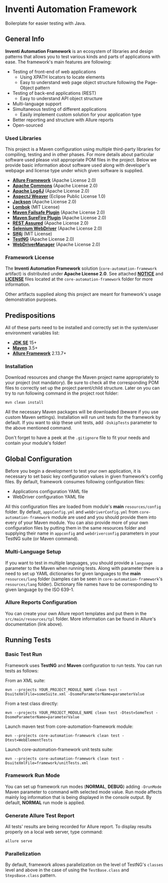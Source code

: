 # Inventi Automation Framework
Boilerplate for easier testing with Java.

## General Info
**Inventi Automation Framework** is an ecosystem of libraries and design patterns that allows you to test various kinds and parts of applications with ease. The framework's main features are following:

- Testing of front-end of web applications
  - Using XPATH locators to locate elements
  - Easy to understand web page object structure following the Page-Object pattern
- Testing of back-end applications (REST)
  - Easy to understand API object structure
- Multi-language support
- Simultaneous testing of different applications
  - Easily implement custom solution for your application type
- Better reporting and structure with Allure reports
- Open-sourced

### Used Libraries
This project is a Maven configuration using multiple third-party libraries for compiling, testing and in other phases. For more details about particular software used please visit appropriate POM files in the project. Below we provide basic information about software used along with developer's webpage and license type under which given software is supplied.

- **[Allure Framework](https://docs.qameta.io/allure)** (Apache License 2.0)
- **[Apache Commons](https://commons.apache.org)** (Apache License 2.0)
- **[Apache Log4J](https://logging.apache.org/log4j/2.x)** (Apache License 2.0)
- **[AspectJ Weaver](https://www.eclipse.org/aspectj)** (Eclipse Public License 1.0)
- **[Jackson](https://github.com/FasterXML/jackson)** (Apache License 2.0)
- **[Lombok](https://projectlombok.org)** (MIT License)
- **[Maven Failsafe Plugin](https://maven.apache.org/surefire/maven-failsafe-plugin)** (Apache License 2.0)
- **[Maven SureFire Plugin](http://maven.apache.org/surefire/maven-surefire-plugin)** (Apache License 2.0)
- **[REST Assured](https://rest-assured.io)** (Apache License 2.0)
- **[Selenium WebDriver](https://www.selenium.dev)** (Apache License 2.0)
- **[Slf4j](http://www.slf4j.org)** (MIT License)
- **[TestNG](https://testng.org/doc)** (Apache License 2.0)
- **[WebDriverManager](https://github.com/bonigarcia/webdrivermanager)** (Apache License 2.0)

### Framework License
The **Inventi Automation Framework** solution (`core-automation-framework` artifact) is distributed under **Apache License 2.0**. See attached **[NOTICE](NOTICE)** and **[LICENSE](LICENSE)** files located at the `core-automation-framework` folder for more information.

Other artifacts supplied along this project are meant for framework's usage demonstration purposes.

## Predispositions
All of these parts need to be installed and correctly set in the system/user environment variables list:
- **[JDK SE](https://www.oracle.com/java/technologies/javase-downloads.html)** 15+
- **[Maven](https://maven.apache.org/download.cgi)** 3.5+
- **[Allure Framework](https://docs.qameta.io/allure)** 2.13.7+

### Installation
Download resources and change the Maven project name appropriately to your project (not mandatory). Be sure to check all the corresponding POM files to correctly set up the project parent/child structure.
Later on you can try to run following command in the project root folder:

```
mvn clean install
```

All the necessary Maven packages will be downloaded (beware if you use custom Maven settings). Installation will run unit tests for the framework by default. If you want to skip these unit tests, add `-DskipTests` parameter to the above mentioned command.

Don't forget to have a peek at the `.gitignore` file to fit your needs and contain your module's folder!

## Global Configuration
Before you begin a development to test your own application, it is necessary to set basic key configuration values in given framework's config files. By default, framework consumes following configuration files:

- Applications configuration YAML file
- WebDriver configuration YAML file

All this configuration files are loaded from module's **main** `resources/config` folder. By default, `appsConfig.yml` and `webDriverConfig.yml` from `core-automation-framework` module are used and you should provide them into every of your Maven module. You can also provide more of your own configuration files by putting them in the same resources folder and supplying their name in `appconfig` and `webdriverconfig` parameters in your TestNG suite (or Maven command).

### Multi-Language Setup
If you want to test in multiple languages, you should provide a `language` parameter to the Maven when running tests. Along with parameter there is a need to set up YAML dictionaries for given languages to the **main** `resources/lang` folder (samples can be seen in `core-automation-framework`'s `resources/lang` folder). Dictionary file names have to be corresponding to given language by the ISO 639-1.

### Allure Reports Configuration
You can create your own Allure report templates and put them in the `src/main/resources/tpl` folder. More information can be found in Allure's documentation (link above).

## Running Tests

### Basic Test Run
Framework uses **TestNG** and **Maven** configuration to run tests. You can run tests as follows:

From an XML suite:
```
mvn --projects YOUR_PROJECT_MODULE_NAME clean test -DsuiteXmlFile=someSuite.xml -DsomeParameterName=parameterValue
```

From a test class directly:
```
mvn --projects YOUR_PROJECT_MODULE_NAME clean test -Dtest=SomeTest -DsomeParameterName=parameterValue
```

Launch maven test from core-automation-framework module:
```
mvn --projects core-automation-framework clean test -Dtest=WebElementTests
```

Launch core-automation-framework unit tests suite:
```
mvn --projects core-automation-framework clean test -DsuiteXmlFile=framework/unitTests.xml
```

### Framework Run Mode
You can set up framework run modes (**NORMAL**, **DEBUG**) adding `-DrunMode` Maven parameter to command with selected mode value. Run mode affects mainly log information that is being displayed in the console output. By default, **NORMAL** run mode is applied.

### Generate Allure Test Report
All tests' results are being recorded for Allure report. To display results properly on a local web server, type command:

```
allure serve
```

### Parallelization
By default, framework allows parallelization on the level of TestNG's `classes` level and above in the case of using the `TestBase.class` and `StepsBase.class` pattern.